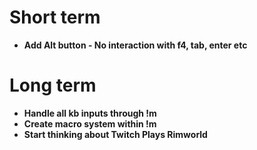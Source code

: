 # Short term
- **Add Alt button - No interaction with f4, tab, enter etc**

# Long term
 - **Handle all kb inputs through !m**
 - **Create macro system within !m**
 - **Start thinking about Twitch Plays Rimworld**
